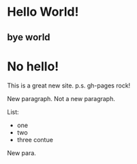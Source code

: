 # Hello World! 

## bye world

# No hello!

This is a great new site.
p.s. gh-pages rock!

New paragraph.
Not a new paragraph.

List:
- one
- two
- three
  contue
  
New para.
